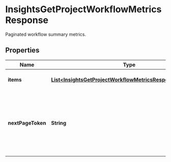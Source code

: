 

# InsightsGetProjectWorkflowMetricsResponse

Paginated workflow summary metrics.

## Properties

| Name | Type | Description | Notes |
|------------ | ------------- | ------------- | -------------|
|**items** | [**List&lt;InsightsGetProjectWorkflowMetricsResponseItemsInner&gt;**](InsightsGetProjectWorkflowMetricsResponseItemsInner.md) | Workflow summary metrics. |  |
|**nextPageToken** | **String** | A token to pass as a &#x60;page-token&#x60; query parameter to return the next page of results. |  |




